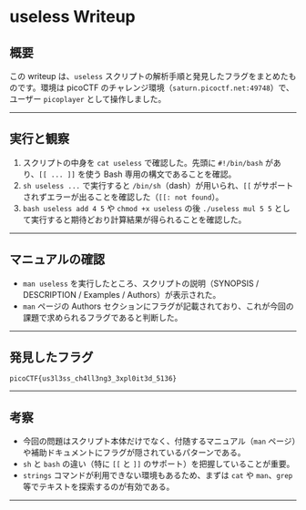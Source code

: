 # useless Writeup

## 概要

この writeup は、`useless` スクリプトの解析手順と発見したフラグをまとめたものです。環境は picoCTF のチャレンジ環境（`saturn.picoctf.net:49748`）で、ユーザー `picoplayer` として操作しました。

---

## 実行と観察

1. スクリプトの中身を `cat useless` で確認した。先頭に `#!/bin/bash` があり、`[[ ... ]]` を使う Bash 専用の構文であることを確認。
2. `sh useless ...` で実行すると `/bin/sh`（dash）が用いられ、`[[` がサポートされずエラーが出ることを確認した（`[[: not found`）。
3. `bash useless add 4 5` や `chmod +x useless` の後 `./useless mul 5 5` として実行すると期待どおり計算結果が得られることを確認した。

---

## マニュアルの確認

* `man useless` を実行したところ、スクリプトの説明（SYNOPSIS / DESCRIPTION / Examples / Authors）が表示された。
* `man` ページの Authors セクションにフラグが記載されており、これが今回の課題で求められるフラグであると判断した。

---

## 発見したフラグ

```
picoCTF{us3l3ss_ch4ll3ng3_3xpl0it3d_5136}
```

---

## 考察

* 今回の問題はスクリプト本体だけでなく、付随するマニュアル（`man` ページ）や補助ドキュメントにフラグが隠されているパターンである。
* `sh` と `bash` の違い（特に `[[` と `]]` のサポート）を把握していることが重要。
* `strings` コマンドが利用できない環境もあるため、まずは `cat` や `man`、`grep` 等でテキストを探索するのが有効である。

---
